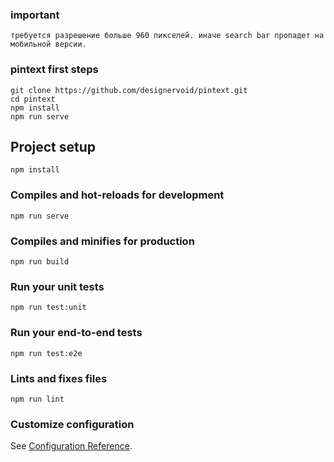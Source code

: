 ### important
```
требуется разрешение больше 960 пикселей. иначе search bar пропадет на мобильной версии.
```

### pintext first steps
```
git clone https://github.com/designervoid/pintext.git
cd pintext
npm install
npm run serve
```

## Project setup
```
npm install
```

### Compiles and hot-reloads for development
```
npm run serve
```

### Compiles and minifies for production
```
npm run build
```

### Run your unit tests
```
npm run test:unit
```

### Run your end-to-end tests
```
npm run test:e2e
```

### Lints and fixes files
```
npm run lint
```

### Customize configuration
See [Configuration Reference](https://cli.vuejs.org/config/).
